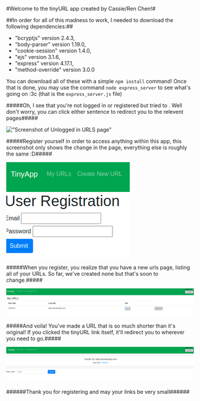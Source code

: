 #Welcome to the tinyURL app created by Cassie/Ren Chen!#

##In order for all of this madness to work, I needed to download the following dependencies:##
* "bcryptjs" version 2.4.3,
* "body-parser" version 1.19.0,
* "cookie-session" version 1.4.0,
* "ejs" version 3.1.6,
* "express" version 4.17.1,
* "method-override" version 3.0.0

You can download all of these with a simple ``` npm install ``` command!
Once that is done, you may use the command ```node express_server``` to see what's going on :3c
(that is the ```express_server.js``` file)

#####Oh, I see that you're not logged in or registered but tried to . Well don't worry, you can click either sentence to redirect you to the relevent pages#####

 !["Screenshot of Unlogged in URLS page"]()

#####Register yourself in order to access anything within this app, this screenshot only shows the change in the page, everything else is roughly the same :D#####

!["Screenshot of Registration page"](https://github.com/ShurenKai/tinyapp/blob/master/docs/registration.png?raw=true)

#####When you register, you realize that you have a new urls page, listing all of your URLs. So far, we've created none but that's soon to change.#####

!["Screenshot of Logged in URLS page"](https://github.com/ShurenKai/tinyapp/blob/master/docs/URLsPageLoggedIn.png?raw=true)

#####And voila! You've made a URL that is so much shorter than it's original! If you clicked the tinyURL link itself, it'll redirect you to wherever you need to go.#####

!["Screenshot of URL creation page"](https://github.com/ShurenKai/tinyapp/blob/master/docs/URLCreationAndEditing.png?raw=true)

######Thank you for registering and may your links be very small######


